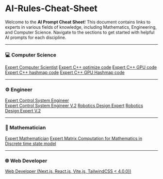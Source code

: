 # AI-Rules-Cheat-Sheet

Welcome to the **AI Prompt Cheat Sheet**! This document contains links to experts in various fields of knowledge, including Mathematics, Engineering, and Computer Science. Navigate to the sections to get started with helpful AI prompts for each discipline.

---

### 💻 Computer Science
[Expert Computer Scientist](Computer%20Scientist/Expert%20Computer%20Scientist)
[Expert C++ optimize code](Computer%20Scientist/Expert%20C++%20optimize%20code)
[Expert C++ GPU code](Computer%20Scientist/Expert%20C++%20GPU%20code)
[Expert C++ hashmap code](Computer%20Scientist/Expert%20C++%20hashmap%20code)
[Expert C++ GPU Hashmap code](Computer%20Scientist/Expert%20C++%20GPU%20Hashmap%20code)


---

### ⚙️ Engineer
[Expert Control System Engineer](Engineer/Expert%20Control%20System%20Engineer)  
[Expert Control System Engineer V.2](Engineer/Expert%20Control%20System%20Engineer%20v.2)
[Robotics Design Expert](Engineer/Robotics%20Design%20Expert)
[Robotics Design Expert V.2](Engineer/Robotics%20Design%20Expert%20V.2)

---

### 📐 Mathematician
[Expert Mathematician](Mathematician/Expert%20Mathematician)
[Expert Matrix Computation for Mathematics in Discrete time state model](Mathematician/Expert%20Matrix%20Computation%20for%20Mathematics%20in%20Discrete%20time%20state%20model)

---

### 🌐 Web Developer
[Web Developer (Next.js, React.js, Vite.js, TailwindCSS < 4.0.0))](Web%20Developer/Web%20Developer%20(Next.js,%20React.js,%20Vite.js,%20TailwindCSS%20<%204.0.0))
